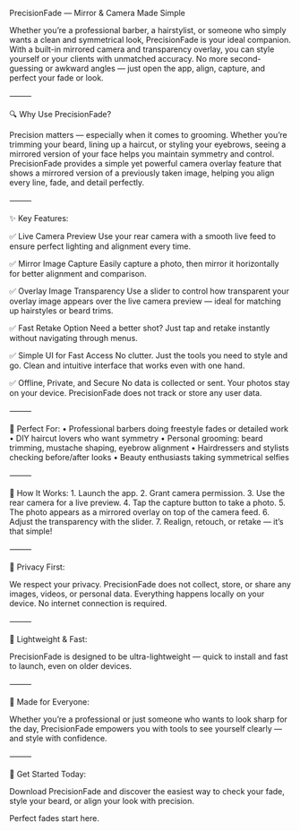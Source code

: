PrecisionFade — Mirror & Camera Made Simple

Whether you’re a professional barber, a hairstylist, or someone who simply wants a clean and symmetrical look, PrecisionFade is your ideal companion. With a built-in mirrored camera and transparency overlay, you can style yourself or your clients with unmatched accuracy. No more second-guessing or awkward angles — just open the app, align, capture, and perfect your fade or look.

⸻

🔍 Why Use PrecisionFade?

Precision matters — especially when it comes to grooming. Whether you’re trimming your beard, lining up a haircut, or styling your eyebrows, seeing a mirrored version of your face helps you maintain symmetry and control. PrecisionFade provides a simple yet powerful camera overlay feature that shows a mirrored version of a previously taken image, helping you align every line, fade, and detail perfectly.

⸻

✨ Key Features:

✅ Live Camera Preview
Use your rear camera with a smooth live feed to ensure perfect lighting and alignment every time.

✅ Mirror Image Capture
Easily capture a photo, then mirror it horizontally for better alignment and comparison.

✅ Overlay Image Transparency
Use a slider to control how transparent your overlay image appears over the live camera preview — ideal for matching up hairstyles or beard trims.

✅ Fast Retake Option
Need a better shot? Just tap and retake instantly without navigating through menus.

✅ Simple UI for Fast Access
No clutter. Just the tools you need to style and go. Clean and intuitive interface that works even with one hand.

✅ Offline, Private, and Secure
No data is collected or sent. Your photos stay on your device. PrecisionFade does not track or store any user data.

⸻

💈 Perfect For:
	•	Professional barbers doing freestyle fades or detailed work
	•	DIY haircut lovers who want symmetry
	•	Personal grooming: beard trimming, mustache shaping, eyebrow alignment
	•	Hairdressers and stylists checking before/after looks
	•	Beauty enthusiasts taking symmetrical selfies

⸻

📸 How It Works:
	1.	Launch the app.
	2.	Grant camera permission.
	3.	Use the rear camera for a live preview.
	4.	Tap the capture button to take a photo.
	5.	The photo appears as a mirrored overlay on top of the camera feed.
	6.	Adjust the transparency with the slider.
	7.	Realign, retouch, or retake — it’s that simple!

⸻

🔐 Privacy First:

We respect your privacy. PrecisionFade does not collect, store, or share any images, videos, or personal data. Everything happens locally on your device. No internet connection is required.

⸻

🚀 Lightweight & Fast:

PrecisionFade is designed to be ultra-lightweight — quick to install and fast to launch, even on older devices.

⸻

👥 Made for Everyone:

Whether you’re a professional or just someone who wants to look sharp for the day, PrecisionFade empowers you with tools to see yourself clearly — and style with confidence.

⸻

📲 Get Started Today:

Download PrecisionFade and discover the easiest way to check your fade, style your beard, or align your look with precision.

Perfect fades start here.
